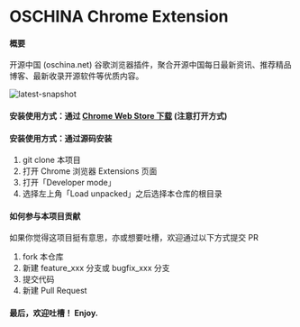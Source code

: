 # OSCHINA Chrome Extension

#### 概要
开源中国 (oschina.net) 谷歌浏览器插件，聚合开源中国每日最新资讯、推荐精品博客、最新收录开源软件等优质内容。

![latest-snapshot](https://oscimg.oschina.net/oscnet/up-e62572addce0fb4d932031e138b3587a1aa.JPEG)

#### 安装使用方式：通过 [Chrome Web Store 下载](https://chrome.google.com/webstore/detail/%E5%BC%80%E6%BA%90%E4%B8%AD%E5%9B%BD/ppagmdehdibgipjkjbijngfphoboggdf) (注意打开方式)

#### 安装使用方式：通过源码安装
1. git clone 本项目
2. 打开 Chrome 浏览器 Extensions 页面
3. 打开「Developer mode」
4. 选择左上角「Load unpacked」之后选择本仓库的根目录

#### 如何参与本项目贡献
如果你觉得这项目挺有意思，亦或想要吐槽，欢迎通过以下方式提交 PR

1.  fork 本仓库
2.  新建 feature_xxx 分支或 bugfix_xxx 分支
3.  提交代码
4.  新建 Pull Request

#### 最后，欢迎吐槽！ Enjoy. 
